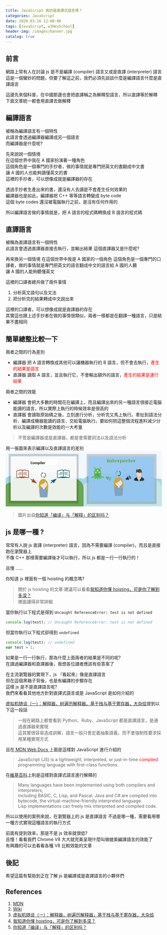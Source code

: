 ```yaml
---
title: JavaScript 真的是直譯式語言嗎？
categories: JavaScript
date: 2020-03-16 12:00:00
tags: [JavaScript, w3HexSchool]
header-img: /images/banner.jpg
catalog: true
---
```


## 前言

網路上常有人在討論 js 是不是編譯 (compiler) 語言又或是直譯 (interpreter) 語言  
這是一個蠻妙的問題，但要了解這之前，我們必須先談談什麼是編譯語言什麼是直譯語言  

這邊先來個科普，在中國那邊也會把直譯稱之為解釋型語言，所以直譯等於解釋  
下面文章統一都會用直譯去做解釋  

## 編譯語言

被稱為編譯語言有一個特性  
此語言會透過編譯器編譯成另一個語言  
而編譯器是什麼呢?  

先來說說一個情境  
在這個世界中我在 A 國家扮演著一種角色  
這個角色是一個專門的手抄者，做的事情就是專門把英文的書翻成中文書  
讓 A 國的人也能夠讀懂英文的書  
這裡的手抄者，可以想像成就是編譯器的存在  

透過手抄者生產出來的書，還沒有人去讀是不會產生任何效果的  
編譯器也是如此，編譯器把 C++ 等等語言轉變成 byte code  
這個 byte codes 還沒被電腦執行之前，是沒有任何作用的  

所以編譯語言做的事情就是，把 A 語言的程式碼轉換成 B 語言的程式碼  

## 直譯語言

被稱為直譯語言有一個特性  
此語言會透過直譯器直接去執行，並輸出結果
這個直譯器又是什麼呢?  

再來換另一個情境
在這個世界中我是 A 國家的一個角色
這個角色是一個專門的口譯者，做的事情就是專門把英文的語言翻成中文的語言給 A 國的人聽  
讓 A 國的人能夠聽懂英文  

這裡的口譯者總共做了兩件事情  

1. 分析英文語句以及文法  
2. 把分析完的結果轉成中文說出來  

這裡的口譯者，可以想像成就是直譯器的存在  
其實這也跟上述手抄者在做的事情很類似，兩者一樣都是在翻譯一種語言，只是結果不盡相同  

## 簡單總整比較一下

兩者之間的行為差別  

* 編譯器
    把 A 語言轉換成其他可以讓機器執行的 B 語言，但不會去執行，<span style="color: red">產生的結果是語言</span>  
* 直譯器
    讀取 A 語言，並且執行它，不會輸出額外的語言，<span style="color: red">產生的結果是運行結果</span>  

兩者之間的效能

* 編譯器
    會把大多數的時間花在編譯上，而且編譯出來的另一種語言很接近電腦能讀的語言，所以實際上執行的時候效率是很高的
* 直譯器
    會讀取原始碼之後，立刻進行分析，分析完又馬上執行。牽扯到語法分析、編譯成機器能讀的語言、交給電腦執行。要如何把這整個流程進料減少分析以及編譯的次數是效能的一大考量  

> 不管是編譯器或是直譯器，都是會需要詞法以及語法分析


用一張圖來表示編譯以及直譯語言的差別  
![](/images/compiler_interpreter/compiler_interpreter-01.jpg)  
> 圖片出自[你知道「编译」与「解释」的区别吗？](http://huang-jerryc.com/2016/11/20/do-you-konw-the-different-between-compiler-and-interpreter/)  

## js 是哪一種 ?

常常有人說 js 直譯 (interpreter) 語言，因為不需要編譯 (compiler)，而且是直接跑在瀏覽器上  
不像 C++ 那樣需要編譯後才可以執行，所以 js 都是一行一行執行的！  

且慢 ......

你知道 js 裡面有一個 hoisting 的概念嗎?  

> 關於 js hoisting 的文章
> 建議可以看看[我知道你懂 hoisting，可是你了解到多深？](https://blog.techbridge.cc/2018/11/10/javascript-hoisting/)  
> 裡面講得非常詳細

當你執行以下程式是得到 `Uncaught ReferenceError: test is not defined`
```javascript
console.log(test); // Uncaught ReferenceError: test is not defined
```

但當你執行以下程式卻得到 `undefined`
```javascript
console.log(test); // undefined
var test = 1;
```

如果是一行一行執行，那為什麼上面兩者的結果是不同的呢?  
在讀過編譯器和直譯器後，我想各位讀者應該有些答案了  

在主流瀏覽器的實現下，js 『看起來』像是直譯語言  
但在這個黑箱子背後，也是有編譯的步驟存在  
這樣 js 是不是直譯語言呢?  
我們來看看其他地方針對直譯式語言或是 JavaScript 是如何介紹的  

[虚拟机随谈（一）：解释器，树遍历解释器，基于栈与基于寄存器，大杂烩](https://www.iteye.com/blog/rednaxelafx-492667)提到以下這一段話
> 一般在網路上都會看到 Python、Ruby、JavaScript 都是直譯語言，是通過直譯器來實現  
> 這其實很容易造成誤解，語言一般只會定義抽象語義，而不會強制性要求採用某種實現方式  

且在[ MDN Web Docs ](https://developer.mozilla.org/zh-TW/docs/Web/JavaScript/About_JavaScript)上面是這樣對 JavaScript 進行介紹的
> JavaScript (JS) is a lightweight, interpreted, or just-in-time <span style="color:red">compiled</span> programming language with first-class functions.  

在[維基百科](https://en.wikipedia.org/wiki/Interpreted_language)上則是這樣對直譯式語言進行解釋的
> Many languages have been implemented using both compilers and interpreters,  
> including BASIC, C, Lisp, and Pascal. Java and C# are compiled into bytecode, the virtual-machine-friendly interpreted language.  
> Lisp implementations can freely mix interpreted and compiled code.  

所以以使用的案例來說，在瀏覽器上的 js 是直譯語言
不過是哪一種，需要看用哪一種方式實現這種語言的執行方式  

前面有提到效率，那是不是 js 效率就很低?  
且慢！看看我們 Chrome V8 大大就完美呈現什麼叫做媲美編譯語言的效能了  
有興趣的可以去看看各種 V8 比較效能的文章  

## 後記

希望這篇有幫助到正在了解 js 是編譯或是直譯語言的小夥伴們  

## References

1. [MDN](https://developer.mozilla.org/en-US/docs/Web/JavaScript/About_JavaScript)
2. [Wiki](https://en.wikipedia.org/wiki/Interpreted_language)
3. [虚拟机随谈（一）：解释器，树遍历解释器，基于栈与基于寄存器，大杂烩](https://www.iteye.com/blog/rednaxelafx-492667)
4. [我知道你懂 hoisting，可是你了解到多深？](https://blog.techbridge.cc/2018/11/10/javascript-hoisting/)
5. [你知道「编译」与「解释」的区别吗？](http://huang-jerryc.com/2016/11/20/do-you-konw-the-different-between-compiler-and-interpreter/)